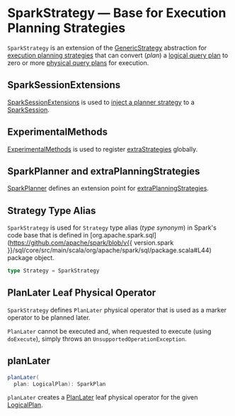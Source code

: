 # SparkStrategy &mdash; Base for Execution Planning Strategies

`SparkStrategy` is an extension of the [GenericStrategy](../catalyst/GenericStrategy.md) abstraction for [execution planning strategies](#implementations) that can convert (_plan_) a [logical query plan](../logical-operators/LogicalPlan.md) to zero or more [physical query plans](../physical-operators/SparkPlan.md) for execution.

## SparkSessionExtensions

[SparkSessionExtensions](../SparkSessionExtensions.md) is used to [inject a planner strategy](../SparkSessionExtensions.md#injectPlannerStrategy) to a [SparkSession](../SparkSession.md).

## ExperimentalMethods

[ExperimentalMethods](../ExperimentalMethods.md) is used to register [extraStrategies](../ExperimentalMethods.md#extraStrategies) globally.

## SparkPlanner and extraPlanningStrategies

[SparkPlanner](../SparkPlanner.md) defines an extension point for [extraPlanningStrategies](../SparkPlanner.md#extraPlanningStrategies).

## <span id="Strategy"> Strategy Type Alias

`SparkStrategy` is used for `Strategy` type alias (_type synonym_) in Spark's code base that is defined in [org.apache.spark.sql](https://github.com/apache/spark/blob/v{{ version.spark }}/sql/core/src/main/scala/org/apache/spark/sql/package.scala#L44) package object.

```scala
type Strategy = SparkStrategy
```

## <span id="PlanLater"> PlanLater Leaf Physical Operator

`SparkStrategy` defines `PlanLater` physical operator that is used as a marker operator to be planned later.

`PlanLater` cannot be executed and, when requested to execute (using `doExecute`), simply throws an `UnsupportedOperationException`.

## planLater

```scala
planLater(
  plan: LogicalPlan): SparkPlan
```

`planLater` creates a [PlanLater](#PlanLater) leaf physical operator for the given [LogicalPlan](../logical-operators/LogicalPlan.md).
